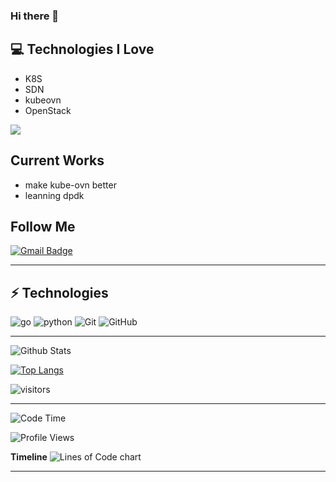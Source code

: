 ### Hi there 👋

<!--
**zbb88888/zbb88888** is a ✨ _special_ ✨ repository because its `README.md` (this file) appears on your GitHub profile.

Here are some ideas to get you started:

- 🔭 I’m currently working on kube-ovn
- 💬 Ask me about kube-ovn
- 📫 How to reach me: jmdxjsjgcxy@gmail.com
- ⚡ Fun fact: dive info sdn
-->

## :computer: Technologies I Love
* K8S
* SDN
* kubeovn
* OpenStack

<img src = "https://github-readme-stats.vercel.app/api/top-langs/?username=zbb88888&layout=compact">

## Current Works
 * make kube-ovn better
 * leanning dpdk

## Follow Me

[![Gmail Badge](https://img.shields.io/badge/-ing.miller.vega@gmail.com-c14438?style=flat-square&logo=Gmail&logoColor=white&link=mailto:ing.miller.vega@gmail.com)](mailto:jmdxjsjgcxy@gmail.com)

<hr>

## ⚡ Technologies

![go](https://img.shields.io/badge/-JavaScript-black?style=flat-square&logo=go)
![python](https://img.shields.io/badge/-JavaScript-black?style=flat-square&logo=python)
![Git](https://img.shields.io/badge/-Git-black?style=flat-square&logo=git)
![GitHub](https://img.shields.io/badge/-GitHub-181717?style=flat-square&logo=github)

<hr>

![Github Stats](https://github-readme-stats.vercel.app/api?username=zbb88888&count_private=true&show_icons=true)

[![Top Langs](https://github-readme-stats.vercel.app/api/top-langs/?username=zbb88888&layout=compact)](https://github.com/anuraghazra/github-readme-stats)

![visitors](https://visitor-badge.glitch.me/badge?page_id=zbb88888)


<hr>

<!--START_SECTION:waka-->
![Code Time](http://img.shields.io/badge/Code%20Time-594%20hrs%2047%20mins-blue)

![Profile Views](http://img.shields.io/badge/Profile%20Views-139-blue)

**Timeline**
![Lines of Code chart](https://raw.githubusercontent.com/zbb88888/zbb88888/master/assets/bar_graph.png)

<!--END_SECTION:waka-->

<hr>
